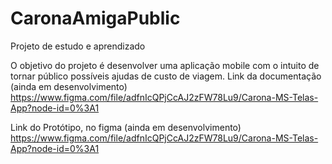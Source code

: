 # CaronaAmigaPublic
Projeto de estudo e aprendizado

O objetivo do projeto é desenvolver uma aplicação mobile com o intuito de tornar público possíveis ajudas de custo de viagem.
Link da documentação (ainda em desenvolvimento)
https://www.figma.com/file/adfnIcQPjCcAJ2zFW78Lu9/Carona-MS-Telas-App?node-id=0%3A1

Link do Protótipo, no figma (ainda em desenvolvimento)
https://www.figma.com/file/adfnIcQPjCcAJ2zFW78Lu9/Carona-MS-Telas-App?node-id=0%3A1
